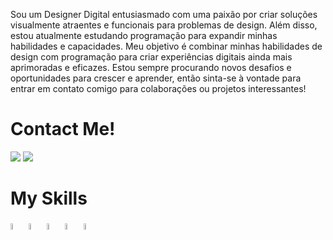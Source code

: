 <p>     Sou um Designer Digital entusiasmado com uma paixão por criar soluções visualmente atraentes e funcionais para problemas de design. Além disso, estou atualmente estudando programação para expandir minhas habilidades e capacidades. Meu objetivo é combinar minhas habilidades de design com programação para criar experiências digitais ainda mais aprimoradas e eficazes. Estou sempre procurando novos desafios e oportunidades para crescer e aprender, então sinta-se à vontade para entrar em contato comigo para colaborações ou projetos interessantes!</p>

<h1>Contact Me!</h1>
<a href="https://www.behance.net/aemdesigns" target="_blank"><img src="https://img.shields.io/badge/-Behance-blue?style=for-the-badge&logo=behance&logoColor=white"></a>
<a href="https://www.twitter.com/dreeiji" target="_blank"><img src="https://img.shields.io/badge/Twitter-1DA1F2?style=for-the-badge&logo=twitter&logoColor=white"></a>

<h1>My Skills</h1>
<div>
<img width="5%" src="https://cdn.jsdelivr.net/gh/devicons/devicon/icons/html5/html5-original-wordmark.svg">
<img width="5%" src="https://cdn.jsdelivr.net/gh/devicons/devicon/icons/css3/css3-original-wordmark.svg">
<img width="5%" src="https://cdn.jsdelivr.net/gh/devicons/devicon/icons/javascript/javascript-original.svg">
<img width="5%" src="https://cdn.jsdelivr.net/gh/devicons/devicon/icons/mysql/mysql-original-wordmark.svg">
<img width="5%" src="https://cdn.jsdelivr.net/gh/devicons/devicon/icons/php/php-plain.svg">
</div>

